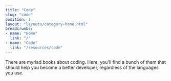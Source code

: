```yaml
---
title: "Code"
slug: "code"
position: 1
layout: "layouts/category-home.html"
breadcrumbs:
- name: "Home"
  link: "/"
- name: "Code"
  link: "/resources/code"
---
```


There are myriad books about coding. Here, you'll find a bunch of them that should help you become a better developer, regardless of the languages you use.
